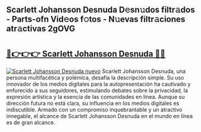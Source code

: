 ## Scarlett Johansson Desnuda D𝚎sn𝚞dos filtr𝚊dos - Parts-ofn Vid𝚎os f𝚘tos - N𝚞evas filtr𝚊ciones atr𝚊ctivas 2gOVG

# <h2><a href="http://mb0rrzy.tromn.icu/?c=Scarlett+Johansson+Desnuda">🔗👉👉👉 Scarlett Johansson Desnuda 🔗🔗</a></h2>

[![Scarlett Johansson Desnuda nuevo](https://i.imgur.com/pEAQMta.gif)](http://mb0rrzy.tromn.icu/?c=Scarlett+Johansson+Desnuda)
Scarlett Johansson Desnuda, una persona multifacética y polémica, desafía la descripción simple. Su uso innovador de los medios digitales para la autopresentación ha cautivado y enfurecido a sus seguidores, estimulando debates sobre la privacidad, la expresión artística y la esencia de las comunidades en línea. Aunque su dirección futura no está clara, su influencia en los medios digitales es indiscutible. Armado con un compromiso inquebrantable y un atractivo innegable, el alcance de Scarlett Johansson Desnuda en el mundo en línea es de gran alcance.
